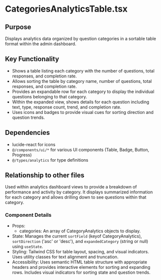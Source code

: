 # CategoriesAnalyticsTable.tsx

## Purpose
Displays analytics data organized by question categories in a sortable table format within the admin dashboard.

## Key Functionality
- Shows a table listing each category with the number of questions, total responses, and completion rate.
- Allows sorting the table by category name, number of questions, total responses, and completion rate.
- Provides an expandable row for each category to display the individual questions belonging to that category.
- Within the expanded view, shows details for each question including text, type, response count, trend, and completion rate.
- Uses icons and badges to provide visual cues for sorting direction and question trends.

## Dependencies
- lucide-react for icons
- `@/components/ui/*` for various UI components (Table, Badge, Button, Progress)
- `@/types/analytics` for type definitions

## Relationship to other files
Used within analytics dashboard views to provide a breakdown of performance and activity by category. It displays summarized information for each category and allows drilling down to see questions within that category.

### Component Details
- Props:
  - categories: An array of CategoryAnalytics objects to display.
- State: Manages the current `sortField` (keyof CategoryAnalytics), `sortDirection` ('asc' or 'desc'), and `expandedCategory` (string or null) using `useState`.
- Styling: Tailwind CSS for table layout, spacing, and visual indicators. Uses utility classes for text alignment and truncation.
- Accessibility: Uses semantic HTML table structure with appropriate headers and provides interactive elements for sorting and expanding rows. Includes visual indicators for sorting state and question trends.